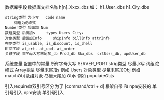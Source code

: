 数据库字段
    数据库文档名称 h[n]_Xxxx_dbs 如： h1_User_dbs h1_City_dbs

    string类型 为小写   code name 
        词组为驼峰式
    Number类型 后面加 Num
    数组类型 后面加s     types Users Citys
    对象类型 后面加Info     shipInfo billInfo attrInfo
    布尔类型 is_usable, is_discount, is_shell
    时间字段 at_crt, at_upd, at_order
    关联字段 首字母大写末尾加_db Prod_db Sku_dbs  crtUser_db, updUser_db

系统变量
    配置中的常量 所有字母大写 SERVER_PORT
    strig类型 尽量小写 词组驼峰式
    Array类型 尽量末尾加s   例如 Users
    对象类型 尽量末尾加Obj      例如 matchObj
    数组对象 尽量末尾加 Objs     例如 populateObjs

引入require单双引号区分 为了 [command/ctrl + d]
    框架自带 和 npm安装的 单引号引入
    npm安装 单引号引入